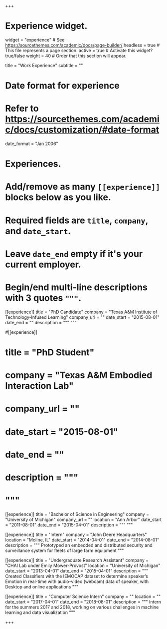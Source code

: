 +++
# Experience widget.
widget = "experience"  # See https://sourcethemes.com/academic/docs/page-builder/
headless = true  # This file represents a page section.
active = true  # Activate this widget? true/false
weight = 40  # Order that this section will appear.

title = "Work Experience"
subtitle = ""

# Date format for experience
#   Refer to https://sourcethemes.com/academic/docs/customization/#date-format
date_format = "Jan 2006"

# Experiences.
#   Add/remove as many `[[experience]]` blocks below as you like.
#   Required fields are `title`, `company`, and `date_start`.
#   Leave `date_end` empty if it's your current employer.
#   Begin/end multi-line descriptions with 3 quotes `"""`.
[[experience]]
  title = "PhD Candidate"
  company = "Texas A&M Institute of Technology-Infused Learning"
  company_url = ""
  date_start = "2015-08-01"
  date_end = ""
  description = """
  """

#[[experience]]
#  title = "PhD Student"
#  company = "Texas A&M Embodied Interaction Lab"
#  company_url = ""
#  date_start = "2015-08-01"
#  date_end = ""
#  description = """
#  """

[[experience]]
  title = "Bachelor of Science in Engineering"
  company = "University of Michigan"
  company_url = ""
  location = "Ann Arbor"
  date_start = "2011-08-01"
  date_end = "2015-04-01"
  description = """
  """

[[experience]]
  title = "Intern"
  company = "John Deere Headquarters"
  location = "Moline, IL"
  date_start = "2014-04-01"
  date_end = "2014-08-01"
  description = """
  Prototyped an embedded and distributed security and surveillance system for fleets of large farm equipment
  """

[[experience]]
  title = "Undergraduate Research Assistant"
  company = "CHAI Lab under Emily Mower-Provost"
  location = "University of Michigan"
  date_start = "2013-04-01"
  date_end = "2015-04-01"
  description = """
  Created Classifiers with the IEMOCAP dataset to determine speaker’s Emotion in real-time with audio-video (webcam) data of speaker, with Desktop and online applications
  """

[[experience]]
  title = "Computer Science Intern"
  company = ""
  location = ""
  date_start = "2017-04-01"
  date_end = "2018-08-01"
  description = """
  Intern for the summers 2017 and 2018, working on various challenges in machine learning and data visualization
  """

+++
